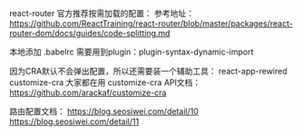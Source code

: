 react-router 官方推荐按需加载的配置：
参考地址：https://github.com/ReactTraining/react-router/blob/master/packages/react-router-dom/docs/guides/code-splitting.md

本地添加 .babelrc
需要用到plugin：plugin-syntax-dynamic-import

因为CRA默认不会弹出配置，所以还需要装一个辅助工具： react-app-rewired customize-cra 大家都在用
customize-cra API文档：
https://github.com/arackaf/customize-cra

路由配置文档：
https://blog.seosiwei.com/detail/10
https://blog.seosiwei.com/detail/11
